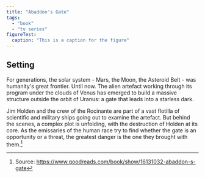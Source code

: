 ```yaml
---
title: "Abaddon's Gate"
tags:
  - "book"
  - "tv series"
figureTest:
  caption: "This is a caption for the figure"
---
```


## Setting

For generations, the solar system - Mars, the Moon, the Asteroid Belt - was humanity's great frontier. Until now. The alien artefact working through its program under the clouds of Venus has emerged to build a massive structure outside the orbit of Uranus: a gate that leads into a starless dark.

Jim Holden and the crew of the Rocinante are part of a vast flotilla of scientific and military ships going out to examine the artefact. But behind the scenes, a complex plot is unfolding, with the destruction of Holden at its core. As the emissaries of the human race try to find whether the gate is an opportunity or a threat, the greatest danger is the one they brought with them.[^1]

[^1]: Source: https://www.goodreads.com/book/show/16131032-abaddon-s-gate